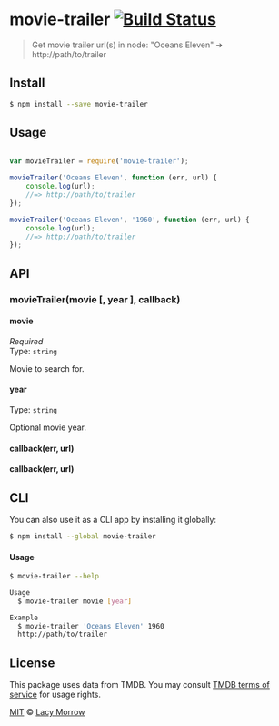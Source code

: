 # movie-trailer [![Build Status](https://travis-ci.org/lacymorrow/movie-trailer.svg?branch=master)](https://travis-ci.org/lacymorrow/movie-trailer)

> Get movie trailer url(s) in node: "Oceans Eleven" ➔ http://path/to/trailer


## Install

```bash
$ npm install --save movie-trailer
```


## Usage

```js

var movieTrailer = require('movie-trailer');

movieTrailer('Oceans Eleven', function (err, url) {
    console.log(url);
    //=> http://path/to/trailer
});

movieTrailer('Oceans Eleven', '1960', function (err, url) {
    console.log(url);
    //=> http://path/to/trailer
});
```

## API

### movieTrailer(movie [, year ], callback)

#### movie

*Required*  
Type: `string`

Movie to search for.


#### year

Type: `string` 

Optional movie year.

#### callback(err, url)


#### callback(err, url)


## CLI

You can also use it as a CLI app by installing it globally:

```bash
$ npm install --global movie-trailer
```

#### Usage

```bash
$ movie-trailer --help

Usage
  $ movie-trailer movie [year]

Example
  $ movie-trailer 'Oceans Eleven' 1960
  http://path/to/trailer
```


## License

This package uses data from TMDB. You may consult [TMDB terms of service](https://www.themoviedb.org/documentation/api/terms-of-use) for usage rights.

[MIT](http://opensource.org/licenses/MIT) © [Lacy Morrow](http://lacymorrow.com)
